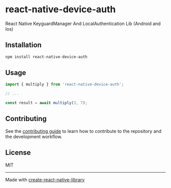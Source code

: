 # react-native-device-auth

React Native KeyguardManager And LocalAuthentication Lib (Android and Ios)

## Installation

```sh
npm install react-native-device-auth
```

## Usage

```js
import { multiply } from 'react-native-device-auth';

// ...

const result = await multiply(3, 7);
```

## Contributing

See the [contributing guide](CONTRIBUTING.md) to learn how to contribute to the repository and the development workflow.

## License

MIT

---

Made with [create-react-native-library](https://github.com/callstack/react-native-builder-bob)
